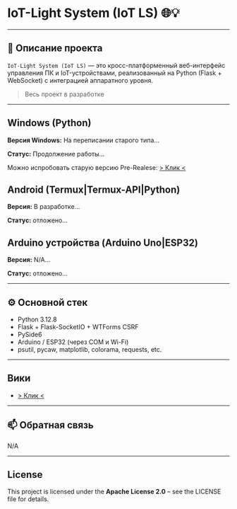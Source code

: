# IoT-Light System (IoT LS) 🌐💡

---

## 🧠 Описание проекта

`IoT-Light System (IoT LS)` — это кросс-платформенный веб-интерфейс управления ПК и IoT-устройствами, реализованный на Python (Flask + WebSocket) с интеграцией аппаратного уровня.

> Весь проект в разработке

---

## Windows (Python)

**Версия Windows:** На переписании старого типа...

**Статус:** Продолжение работы...

Можно испробовать старую версию Pre-Realese: [> Клик <](https://github.com/FireTIA/IoT_Light_System/tree/IoT_Server_Windows_DEV)

## Android (Termux|Termux-API|Python)

**Версия:** В разработке...

**Статус:** отложено...

## Arduino устройства (Arduino Uno|ESP32)

**Версия:** N/A...

**Статус:** отложено...

---

## ⚙️ Основной стек

- Python 3.12.8
- Flask + Flask-SocketIO + WTForms CSRF
- PySide6
- Arduino / ESP32 (через COM и Wi-Fi)
- psutil, pycaw, matplotlib, colorama, requests, etc.

---

## Вики
- [> Клик <](https://github.com/FireTIA/IoT_Light_System/tree/info)

---

## 📫 Обратная связь

N/A

---

## License
This project is licensed under the **Apache License 2.0** – see the LICENSE file for details.


